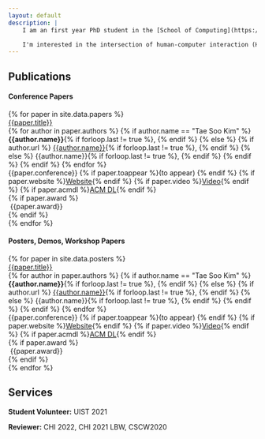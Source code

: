 ```yaml
---
layout: default
description: |
    I am an first year PhD student in the [School of Computing](https://cs.kaist.ac.kr/){:target="_blank"} at [KAIST](https://www.kaist.ac.kr/){:target="_blank"}. I work with [Juho Kim](https://juhokim.com/){:target="_blank"} as a member of [KIXLAB](https://www.kixlab.org/){:target="_blank"}.

    I'm interested in the intersection of human-computer interaction (HCI) and natural language processing (NLP). I design interaction techniques that are driven by NLP models to enable users to perform tasks by (1) expressing themselves through natural language and (2) manipulating natural language artifacts.
---
```


## Publications

#### Conference Papers

<div>
{% for paper in site.data.papers %}
    <div class="paper-cont">
        <div class="paper-img-cont" style="background-image:url({{paper.img | relative_url}})"></div>
        <div style="flex:1">
            <div class="paper-line"><a href="{{paper.url}}" target="_blank">{{paper.title}}</a></div>
            <div class="paper-line">
                {% for author in paper.authors %}
                    {% if author.name == "Tae Soo Kim" %}
                        <strong>{{author.name}}</strong>{% if forloop.last != true %}, {% endif %}
                    {% else %}
                        {% if author.url %}
                            <a href="{{author.url}}" target="_blank">{{author.name}}</a>{% if forloop.last != true %}, {% endif %}
                        {% else %}
                            {{author.name}}{% if forloop.last != true %}, {% endif %}
                        {% endif %}
                    {% endif %}
                {% endfor %}
            </div>
            <div class="paper-line">
                <span class="paper-deets">{{paper.conference}} {% if paper.toappear %}(to appear) {% endif %}</span>
                {% if paper.website %}<span class="paper-deets"><a href="{{paper.website}}" target="_blank"><i class="fa-solid fa-arrow-up-right-from-square"></i>Website</a></span>{% endif %}
                {% if paper.video %}<span class="paper-deets"><a href="{{paper.video}}" target="_blank"><i class="fa-brands fa-youtube"></i>Video</a></span>{% endif %}
                {% if paper.acmdl %}<span class="paper-deets"><a href="{{paper.acmdl}}" target="_blank"><i class="ai ai-acmdl"></i>ACM DL</a></span>{% endif %}
            </div>
            {% if paper.award %}
            <div class="paper-line">
                <span class="award"><i class="fa-solid fa-medal" style="margin-right: 4px"></i>{{paper.award}}</span>
            </div>
            {% endif %}
        </div>
    </div>
{% endfor %}
</div>

#### Posters, Demos, Workshop Papers

<div>
{% for paper in site.data.posters %}
    <div class="poster-cont">
        <div class="paper-line"><a href="{{paper.url}}" target="_blank">{{paper.title}}</a></div>
        <div class="paper-line">
            {% for author in paper.authors %}
                {% if author.name == "Tae Soo Kim" %}
                    <strong>{{author.name}}</strong>{% if forloop.last != true %}, {% endif %}
                {% else %}
                    {% if author.url %}
                        <a href="{{author.url}}" target="_blank">{{author.name}}</a>{% if forloop.last != true %}, {% endif %}
                    {% else %}
                        {{author.name}}{% if forloop.last != true %}, {% endif %}
                    {% endif %}
                {% endif %}
            {% endfor %}
        </div>
        <div class="paper-line">
            <span class="paper-deets">{{paper.conference}} {% if paper.toappear %}(to appear) {% endif %}</span>
            {% if paper.website %}<span class="paper-deets"><a href="{{paper.website}}" target="_blank"><i class="fa-solid fa-arrow-up-right-from-square"></i>Website</a></span>{% endif %}
            {% if paper.video %}<span class="paper-deets"><a href="{{paper.video}}" target="_blank"><i class="fa-brands fa-youtube"></i>Video</a></span>{% endif %}
            {% if paper.acmdl %}<span class="paper-deets"><a href="{{paper.acmdl}}" target="_blank"><i class="ai ai-acmdl"></i>ACM DL</a></span>{% endif %}
        </div>
        {% if paper.award %}
        <div class="paper-line">
            <span class="award"><i class="fa-solid fa-medal" style="margin-right: 4px"></i>{{paper.award}}</span>
        </div>
        {% endif %}
    </div>
{% endfor %}
</div>

## Services

<b>Student Volunteer:</b> UIST 2021

<b>Reviewer:</b> CHI 2022, CHI 2021 LBW, CSCW2020
